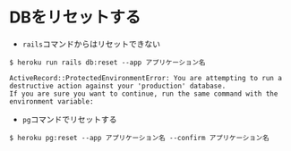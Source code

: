 # DBをリセットする
- `rails`コマンドからはリセットできない

```
$ heroku run rails db:reset --app アプリケーション名

ActiveRecord::ProtectedEnvironmentError: You are attempting to run a destructive action against your 'production' database.
If you are sure you want to continue, run the same command with the environment variable:
```

- `pg`コマンドでリセットする
```
$ heroku pg:reset --app アプリケーション名 --confirm アプリケーション名
```

